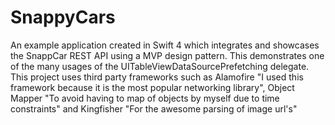 # SnappyCars
An example application created in Swift 4 which integrates and showcases the SnappCar REST API using a MVP design pattern. This demonstrates one of the many usages of the UITableViewDataSourcePrefetching delegate. 
This project uses third party frameworks such as Alamofire "I used this framework because it is the most popular networking library", Object Mapper "To avoid having to map of objects by myself due to time constraints" and Kingfisher "For the awesome parsing of image url's" 
